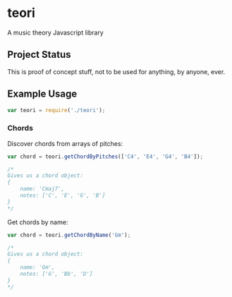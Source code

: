 # teori
A music theory Javascript library

## Project Status
This is proof of concept stuff, not to be used for anything, by anyone, ever.

## Example Usage

```javascript
var teori = require('./teori');
```

### Chords

Discover chords from arrays of pitches:

```javascript
var chord = teori.getChordByPitches(['C4', 'E4', 'G4', 'B4']);

/*
Gives us a chord object:
{
    name: 'Cmaj7',
    notes: ['C', 'E', 'G', 'B']
}
*/
```

Get chords by name:

```javascript
var chord = teori.getChordByName('Gm');

/*
Gives us a chord object:
{
    name: 'Gm',
    notes: ['G', 'Bb', 'D']
}
*/
```

